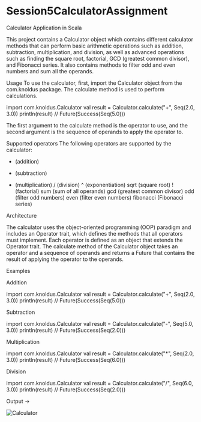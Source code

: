 # Session5CalculatorAssignment

Calculator Application in Scala

This project contains a Calculator object which contains different calculator methods that can perform basic arithmetic operations such as addition, subtraction, multiplication, and division, as well as advanced operations such as finding the square root, factorial, GCD (greatest common divisor), and Fibonacci series. It also contains methods to filter odd and even numbers and sum all the operands.

Usage
To use the calculator, first, import the Calculator object from the com.knoldus package. The calculate method is used to perform calculations.

import com.knoldus.Calculator
val result = Calculator.calculate("+", Seq(2.0, 3.0))
println(result) // Future(Success(Seq(5.0)))

The first argument to the calculate method is the operator to use, and the second argument is the sequence of operands to apply the operator to.


Supported operators
The following operators are supported by the calculator:

+ (addition)
- (subtraction)
* (multiplication)
/ (division)
^ (exponentiation)
sqrt (square root)
! (factorial)
sum (sum of all operands)
gcd (greatest common divisor)
odd (filter odd numbers)
even (filter even numbers)
fibonacci (Fibonacci series)

Architecture

The calculator uses the object-oriented programming (OOP) paradigm and includes an Operator trait, which defines the methods that all operators must implement. Each operator is defined as an object that extends the Operator trait. The calculate method of the Calculator object takes an operator and a sequence of operands and returns a Future that contains the result of applying the operator to the operands.


Examples

Addition

import com.knoldus.Calculator
val result = Calculator.calculate("+", Seq(2.0, 3.0))
println(result) // Future(Success(Seq(5.0)))

Subtraction

import com.knoldus.Calculator
val result = Calculator.calculate("-", Seq(5.0, 3.0))
println(result) // Future(Success(Seq(2.0)))

Multiplication

import com.knoldus.Calculator
val result = Calculator.calculate("*", Seq(2.0, 3.0))
println(result) // Future(Success(Seq(6.0)))

Division

import com.knoldus.Calculator
val result = Calculator.calculate("/", Seq(6.0, 3.0))
println(result) // Future(Success(Seq(2.0)))



Output -> 

![Calculator](https://user-images.githubusercontent.com/124980051/231888233-8ff9e988-33f7-49b5-acf8-9272465b4bb7.png)



